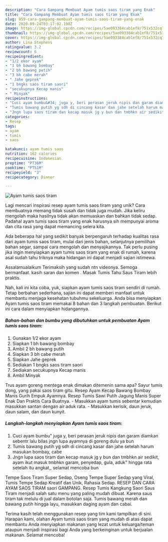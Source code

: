 ```yaml
---
description: "Cara Gampang Membuat Ayam tumis saos tiram yang Enak"
title: "Cara Gampang Membuat Ayam tumis saos tiram yang Enak"
slug: 959-cara-gampang-membuat-ayam-tumis-saos-tiram-yang-enak
date: 2020-09-24T03:17:02.198Z
image: https://img-global.cpcdn.com/recipes/5ae093384cab1ef8/751x532cq70/ayam-tumis-saos-tiram-foto-resep-utama.jpg
thumbnail: https://img-global.cpcdn.com/recipes/5ae093384cab1ef8/751x532cq70/ayam-tumis-saos-tiram-foto-resep-utama.jpg
cover: https://img-global.cpcdn.com/recipes/5ae093384cab1ef8/751x532cq70/ayam-tumis-saos-tiram-foto-resep-utama.jpg
author: Lina Stephens
ratingvalue: 3.2
reviewcount: 6
recipeingredient:
- "1/2 ekor ayam"
- "1 bh bawang bombay"
- "2 bh bawang putih"
- "3 bh cabe merah"
- " Jahe geprek"
- "1 bngks saos tiram saori"
- "secukupnya Kecap manis"
- " Minyak"
recipeinstructions:
- "Cuci ayam bumbu&#34; juga y, beri perasan jeruk nipis dan garam diamkan sebentr lalu bilas jngn lupa ayamnya di goreng dulu ya bun"
- "Tumis bawang putih yg sdh di cincang kasar dan jahe setelah harum masukan bombay, cabe"
- "Jngn lupa saos tiram dan kecap masuk jg y bun dan tmbhkn air sedikit, ayam ikut masuk tmbhkn garam, penyedap, gula, aduk&#34; hingga rata setelah itu angkat,, selamat mencoba bun"
categories:
- Resep
tags:
- ayam
- tumis
- saos

katakunci: ayam tumis saos 
nutrition: 162 calories
recipecuisine: Indonesian
preptime: "PT36M"
cooktime: "PT51M"
recipeyield: "3"
recipecategory: Dinner

---
```



![Ayam tumis saos tiram](https://img-global.cpcdn.com/recipes/5ae093384cab1ef8/751x532cq70/ayam-tumis-saos-tiram-foto-resep-utama.jpg)

Lagi mencari inspirasi resep ayam tumis saos tiram yang unik? Cara membuatnya memang tidak susah dan tidak juga mudah. Jika keliru mengolah maka hasilnya tidak akan memuaskan dan bahkan tidak sedap. Padahal ayam tumis saos tiram yang enak harusnya sih mempunyai aroma dan cita rasa yang dapat memancing selera kita.

Ada beberapa hal yang sedikit banyak berpengaruh terhadap kualitas rasa dari ayam tumis saos tiram, mulai dari jenis bahan, selanjutnya pemilihan bahan segar, sampai cara mengolah dan menyajikannya. Tak perlu pusing jika ingin menyiapkan ayam tumis saos tiram yang enak di rumah, karena asal sudah tahu triknya maka hidangan ini dapat menjadi sajian istimewa.

Assalamualaikum Terimaksih yang sudah ntn videonya. Semoga bermanfaat. kasih saran dan komen . Masak Tumis Tahu Saus Tiram lebih praktis.


Nah, kali ini kita coba, yuk, siapkan ayam tumis saos tiram sendiri di rumah. Tetap berbahan sederhana, sajian ini dapat memberi manfaat untuk membantu menjaga kesehatan tubuhmu sekeluarga. Anda bisa menyiapkan Ayam tumis saos tiram memakai 8 bahan dan 3 langkah pembuatan. Berikut ini cara dalam menyiapkan hidangannya.

<!--inarticleads1-->

##### Bahan-bahan dan bumbu yang dibutuhkan untuk pembuatan Ayam tumis saos tiram:

1. Gunakan 1/2 ekor ayam
1. Siapkan 1 bh bawang bombay
1. Ambil 2 bh bawang putih
1. Siapkan 3 bh cabe merah
1. Siapkan  Jahe geprek
1. Sediakan 1 bngks saos tiram saori
1. Sediakan secukupnya Kecap manis
1. Ambil  Minyak


Trus ayam goreng mentega enak dimakan ditemenin sama apa? Sayur tumis dong, yang pakai saos tiram gitu. Resep Ayam Kecap Bawang Bombay Manis Gurih Empuk Ayamnya. Resep Tumis Sawi Putih Jagung Manis Super Enak Dan Praktis Cara Buatnya. - Masukkan ayam tumis sebentar kemudian masukkan santan dengan air aduk rata. - Masukkan kerisik, daun jeruk, daun salam, dan daun kunyit. 

<!--inarticleads2-->

##### Langkah-langkah menyiapkan Ayam tumis saos tiram:

1. Cuci ayam bumbu&#34; juga y, beri perasan jeruk nipis dan garam diamkan sebentr lalu bilas jngn lupa ayamnya di goreng dulu ya bun
1. Tumis bawang putih yg sdh di cincang kasar dan jahe setelah harum masukan bombay, cabe
1. Jngn lupa saos tiram dan kecap masuk jg y bun dan tmbhkn air sedikit, ayam ikut masuk tmbhkn garam, penyedap, gula, aduk&#34; hingga rata setelah itu angkat,, selamat mencoba bun


Tempe Saos Tiram Super Sedap, Oseng Tempe Super Sedap yang Viral, Tumis Tempe Sedap Kreatif dan Unik, Rahasia Sedap. RESEP DAN CARA AYAM SAOS TIRAM saori GAMPANG. Resep Tumis Kangkung Saori Saus Tiram menjadi salah satu menu yang paling mudah dibuat. Karena saus tiram tak melulu di jual dalam botolan saja. Tumis bawang merah dan bawang putih hingga layu, masukkan daging ayam dan cabai. 

Terima kasih telah menggunakan resep yang tim kami tampilkan di sini. Harapan kami, olahan Ayam tumis saos tiram yang mudah di atas dapat membantu Anda menyiapkan makanan yang lezat untuk keluarga/teman ataupun menjadi inspirasi bagi Anda yang berkeinginan untuk berjualan makanan. Selamat mencoba!
